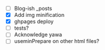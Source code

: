 - [ ] Blog-ish _posts
- [x] Add img minification
- [x] ghpages deploy
- [ ] tests?
- [ ] Acknowledge yawa
- [ ] useminPrepare on other html files?
